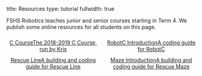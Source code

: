 title: Resources
type: tutorial
fullwidth: true

FSHS Robotics teaches junior and senior courses starting in Term 4. We publish some online resources for all students on this page.

<div style="display:grid;grid-template-columns:repeat(2, 1fr);grid-gap:12px;margin-top:24px;text-align:center;">
    <div class="filebox"><a href="/c-course">C Course<span>The 2018-2019 C Course, run by Kris</span></a></div>
    <div class="filebox"><a href="/robotc">RobotC Introduction<span>A coding guide for RobotC</span></a></div>
    <div class="filebox"><a href="/line">Rescue Line<span>A building and coding guide for Rescue Line</span></a></div>
    <div class="filebox"><a href="/maze">Maze Introduction<span>A building and coding guide for Rescue Maze</span></a></div>
</div>